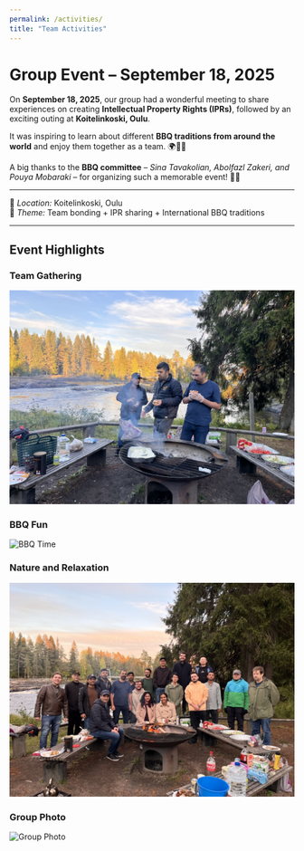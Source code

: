 ```yaml
---
permalink: /activities/
title: "Team Activities"
---
```


# Group Event – September 18, 2025

On **September 18, 2025**, our group had a wonderful meeting to share experiences on creating **Intellectual Property Rights (IPRs)**, followed by an exciting outing at **Koitelinkoski, Oulu**.  

It was inspiring to learn about different **BBQ traditions from around the world** and enjoy them together as a team. 🌍🍖🔥  

A big thanks to the **BBQ committee** – *Sina Tavakolian, Abolfazl Zakeri, and Pouya Mobaraki* – for organizing such a memorable event! 🌿🙌  

---

📍 *Location:* Koitelinkoski, Oulu  
🎉 *Theme:* Team bonding + IPR sharing + International BBQ traditions  

---

## Event Highlights

### Team Gathering
![Team Meeting](https://github.com/nhanng9115/homepage/blob/master/images/09BE6E36-28A2-4A51-B193-2DF4A6F69C37_1_105_c.jpeg)

### BBQ Fun
![BBQ Time](https://nhanng9115.github.io/homepage//images/https://github.com/nhanng9115/homepage/blob/master/images/687A69C4-C4BF-4F76-A6CD-4D5AD470429A_1_105_c.jpeg)

### Nature and Relaxation
![Koitelinkoski View](https://github.com/nhanng9115/homepage/blob/master/images/93308D9A-1874-41CB-99D3-9B12EF7F3418_1_105_c.jpeg)

### Group Photo
![Group Photo](https://nhanng9115.github.io/homepage//images/93308D9A-1874-41CB-99D3-9B12EF7F3418_1_102_o.jpeg)
